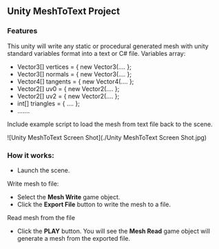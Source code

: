 ## Unity MeshToText Project

### Features
This unity will write any static or procedural generated mesh with unity standard variables format into a text or C# file.
Variables array: 
* Vector3[] vertices = { new Vector3(.... };
* Vector3[] normals = { new Vector3(.... };
* Vector4[] tangents = { new Vector4(.... };
* Vector2[] uv0 = { new Vector2(.... };
* Vector2[] uv2 = { new Vector2(.... };
* int[] triangles = { .... };
* .......

Include example script to load the mesh from text file back to the scene.


![Unity MeshToText Screen Shot](./Unity MeshToText Screen Shot.jpg)

### How it works:

- Launch the scene.

Write mesh to file:
- Select the **Mesh Write** game object.
- Click the **Export File** button to write the mesh to a file.

Read mesh from the file
- Click the **PLAY** button. You will see the **Mesh Read** game object will generate a mesh from the exported file.
